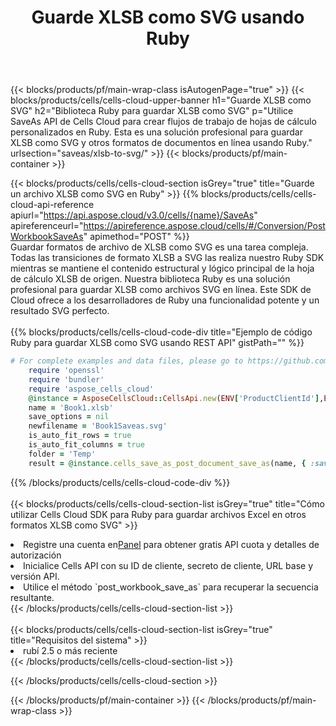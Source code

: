 ﻿---
title:  Guarde XLSB como SVG usando Ruby
description:  Utilizando Aspose.Cells Cloud SDK para Ruby para guardar el archivo en formato XLSB como archivo en formato SVG.
---
{{< blocks/products/pf/main-wrap-class isAutogenPage="true" >}}
{{< blocks/products/cells/cells-cloud-upper-banner h1="Guarde XLSB como SVG" h2="Biblioteca Ruby para guardar XLSB como SVG" p="Utilice SaveAs API de Cells Cloud para crear flujos de trabajo de hojas de cálculo personalizados en Ruby. Esta es una solución profesional para guardar XLSB como SVG y otros formatos de documentos en línea usando Ruby." urlsection="saveas/xlsb-to-svg/" >}}
{{< blocks/products/pf/main-container >}}

{{< blocks/products/cells/cells-cloud-section isGrey="true" title="Guarde un archivo XLSB como SVG en Ruby" >}}
{{% blocks/products/cells/cells-cloud-api-reference apiurl="https://api.aspose.cloud/v3.0/cells/{name}/SaveAs" apireferenceurl="https://apireference.aspose.cloud/cells/#/Conversion/PostWorkbookSaveAs" apimethod="POST" %}}
<br/>
Guardar formatos de archivo de XLSB como SVG es una tarea compleja. Todas las transiciones de formato XLSB a SVG las realiza nuestro Ruby SDK mientras se mantiene el contenido estructural y lógico principal de la hoja de cálculo XLSB de origen. Nuestra biblioteca Ruby es una solución profesional para guardar XLSB como archivos SVG en línea. Este SDK de Cloud ofrece a los desarrolladores de Ruby una funcionalidad potente y un resultado SVG perfecto.
<br/>
<br/>
{{% blocks/products/cells/cells-cloud-code-div title="Ejemplo de código Ruby para guardar XLSB como SVG usando REST API" gistPath="" %}}
  
```ruby
# For complete examples and data files, please go to https://github.com/aspose-cells-cloud/aspose-cells-cloud-ruby/
    require 'openssl'
    require 'bundler'
    require 'aspose_cells_cloud'
    @instance = AsposeCellsCloud::CellsApi.new(ENV['ProductClientId'],ENV['ProductClientSecret'])
    name = 'Book1.xlsb'
    save_options = nil
    newfilename = 'Book1Saveas.svg'
    is_auto_fit_rows = true
    is_auto_fit_columns = true
    folder = 'Temp'
    result = @instance.cells_save_as_post_document_save_as(name, { :save_options=>save_options, :newfilename=>(folder+"/"+newfilename), :is_auto_fit_rows=>is_auto_fit_rows, :is_auto_fit_columns=>is_auto_fit_columns, :folder=>folder})
```
  
{{% /blocks/products/cells/cells-cloud-code-div %}}
<br/>
<br/>
{{< blocks/products/cells/cells-cloud-section-list isGrey="true" title="Cómo utilizar Cells Cloud SDK para Ruby para guardar archivos Excel en otros formatos XLSB como SVG" >}}
<li> Registre una cuenta en<a href="https://dashboard.aspose.cloud/">Panel</a> para obtener gratis API cuota y detalles de autorización</li>
<li>Inicialice Cells API con su ID de cliente, secreto de cliente, URL base y versión API.</li>
<li>Utilice el método `post_workbook_save_as` para recuperar la secuencia resultante.</li>
{{< /blocks/products/cells/cells-cloud-section-list >}}
<br/>
<br/>
{{< blocks/products/cells/cells-cloud-section-list isGrey="true" title="Requisitos del sistema" >}}
<li>rubí 2.5 o más reciente</li>
{{< /blocks/products/cells/cells-cloud-section-list >}}

{{< /blocks/products/cells/cells-cloud-section >}}

{{< /blocks/products/pf/main-container >}}
{{< /blocks/products/pf/main-wrap-class >}}
